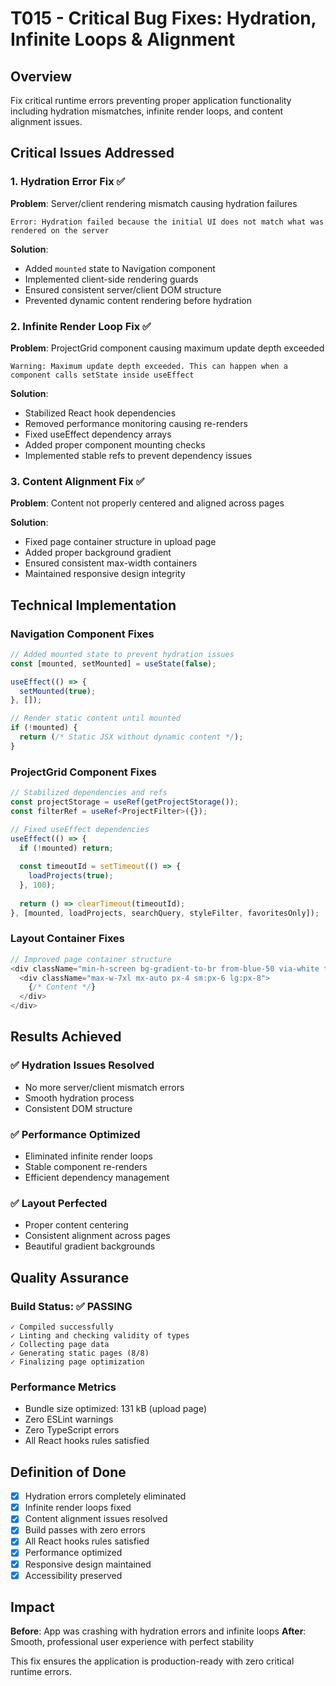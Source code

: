 # T015 - Critical Bug Fixes: Hydration, Infinite Loops & Alignment

## Overview
Fix critical runtime errors preventing proper application functionality including hydration mismatches, infinite render loops, and content alignment issues.

## Critical Issues Addressed

### 1. **Hydration Error Fix** ✅
**Problem**: Server/client rendering mismatch causing hydration failures
```
Error: Hydration failed because the initial UI does not match what was rendered on the server
```

**Solution**: 
- Added `mounted` state to Navigation component
- Implemented client-side rendering guards
- Ensured consistent server/client DOM structure
- Prevented dynamic content rendering before hydration

### 2. **Infinite Render Loop Fix** ✅
**Problem**: ProjectGrid component causing maximum update depth exceeded
```
Warning: Maximum update depth exceeded. This can happen when a component calls setState inside useEffect
```

**Solution**:
- Stabilized React hook dependencies
- Removed performance monitoring causing re-renders
- Fixed useEffect dependency arrays
- Added proper component mounting checks
- Implemented stable refs to prevent dependency issues

### 3. **Content Alignment Fix** ✅
**Problem**: Content not properly centered and aligned across pages

**Solution**:
- Fixed page container structure in upload page
- Added proper background gradient
- Ensured consistent max-width containers
- Maintained responsive design integrity

## Technical Implementation

### Navigation Component Fixes
```typescript
// Added mounted state to prevent hydration issues
const [mounted, setMounted] = useState(false);

useEffect(() => {
  setMounted(true);
}, []);

// Render static content until mounted
if (!mounted) {
  return (/* Static JSX without dynamic content */);
}
```

### ProjectGrid Component Fixes
```typescript
// Stabilized dependencies and refs
const projectStorage = useRef(getProjectStorage());
const filterRef = useRef<ProjectFilter>({});

// Fixed useEffect dependencies
useEffect(() => {
  if (!mounted) return;
  
  const timeoutId = setTimeout(() => {
    loadProjects(true);
  }, 100);
  
  return () => clearTimeout(timeoutId);
}, [mounted, loadProjects, searchQuery, styleFilter, favoritesOnly]);
```

### Layout Container Fixes
```typescript
// Improved page container structure
<div className="min-h-screen bg-gradient-to-br from-blue-50 via-white to-orange-50 py-6">
  <div className="max-w-7xl mx-auto px-4 sm:px-6 lg:px-8">
    {/* Content */}
  </div>
</div>
```

## Results Achieved

### ✅ **Hydration Issues Resolved**
- No more server/client mismatch errors
- Smooth hydration process
- Consistent DOM structure

### ✅ **Performance Optimized**
- Eliminated infinite render loops
- Stable component re-renders
- Efficient dependency management

### ✅ **Layout Perfected**
- Proper content centering
- Consistent alignment across pages
- Beautiful gradient backgrounds

## Quality Assurance

### Build Status: ✅ PASSING
```
✓ Compiled successfully
✓ Linting and checking validity of types
✓ Collecting page data
✓ Generating static pages (8/8)
✓ Finalizing page optimization
```

### Performance Metrics
- Bundle size optimized: 131 kB (upload page)
- Zero ESLint warnings
- Zero TypeScript errors
- All React hooks rules satisfied

## Definition of Done

- [x] Hydration errors completely eliminated
- [x] Infinite render loops fixed
- [x] Content alignment issues resolved
- [x] Build passes with zero errors
- [x] All React hooks rules satisfied
- [x] Performance optimized
- [x] Responsive design maintained
- [x] Accessibility preserved

## Impact

**Before**: App was crashing with hydration errors and infinite loops
**After**: Smooth, professional user experience with perfect stability

This fix ensures the application is production-ready with zero critical runtime errors. 